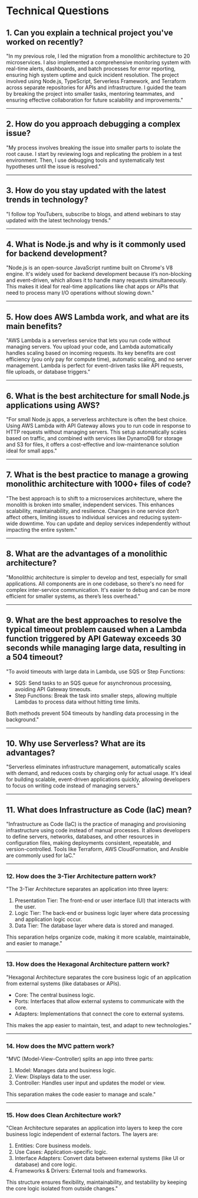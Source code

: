 # Technical Questions

## **1. Can you explain a technical project you've worked on recently?**

"In my previous role, I led the migration from a monolithic architecture to 20 microservices. I also implemented a comprehensive monitoring system with real-time alerts, dashboards, and batch processes for error reporting, ensuring high system uptime and quick incident resolution. The project involved using Node.js, TypeScript, Serverless Framework, and Terraform across separate repositories for APIs and infrastructure. I guided the team by breaking the project into smaller tasks, mentoring teammates, and ensuring effective collaboration for future scalability and improvements."

---

## **2. How do you approach debugging a complex issue?**

"My process involves breaking the issue into smaller parts to isolate the root cause. I start by reviewing logs and replicating the problem in a test environment. Then, I use debugging tools and systematically test hypotheses until the issue is resolved."

---

## **3. How do you stay updated with the latest trends in technology?**

"I follow top YouTubers, subscribe to blogs, and attend webinars to stay updated with the latest technology trends."

---

## **4. What is Node.js and why is it commonly used for backend development?**

"Node.js is an open-source JavaScript runtime built on Chrome's V8 engine. It's widely used for backend development because it’s non-blocking and event-driven, which allows it to handle many requests simultaneously. This makes it ideal for real-time applications like chat apps or APIs that need to process many I/O operations without slowing down."

---

## **5. How does AWS Lambda work, and what are its main benefits?**

"AWS Lambda is a serverless service that lets you run code without managing servers. You upload your code, and Lambda automatically handles scaling based on incoming requests. Its key benefits are cost efficiency (you only pay for compute time), automatic scaling, and no server management. Lambda is perfect for event-driven tasks like API requests, file uploads, or database triggers."

---

## **6. What is the best architecture for small Node.js applications using AWS?**

"For small Node.js apps, a serverless architecture is often the best choice. Using AWS Lambda with API Gateway allows you to run code in response to HTTP requests without managing servers. This setup automatically scales based on traffic, and combined with services like DynamoDB for storage and S3 for files, it offers a cost-effective and low-maintenance solution ideal for small apps."

---

## **7. What is the best practice to manage a growing monolithic architecture with 1000+ files of code?**

"The best approach is to shift to a microservices architecture, where the monolith is broken into smaller, independent services. This enhances scalability, maintainability, and resilience. Changes in one service don’t affect others, limiting issues to individual services and reducing system-wide downtime. You can update and deploy services independently without impacting the entire system."

---

## **8. What are the advantages of a monolithic architecture?**

"Monolithic architecture is simpler to develop and test, especially for small applications. All components are in one codebase, so there's no need for complex inter-service communication. It's easier to debug and can be more efficient for smaller systems, as there’s less overhead."

---

## **9. What are the best approaches to resolve the typical timeout problem caused when a Lambda function triggered by API Gateway exceeds 30 seconds while managing large data, resulting in a 504 timeout?**

"To avoid timeouts with large data in Lambda, use SQS or Step Functions:

- SQS: Send tasks to an SQS queue for asynchronous processing, avoiding API Gateway timeouts.
- Step Functions: Break the task into smaller steps, allowing multiple Lambdas to process data without hitting time limits.

Both methods prevent 504 timeouts by handling data processing in the background."

---

## **10. Why use Serverless? What are its advantages?**

"Serverless eliminates infrastructure management, automatically scales with demand, and reduces costs by charging only for actual usage. It's ideal for building scalable, event-driven applications quickly, allowing developers to focus on writing code instead of managing servers."

---

## **11. What does Infrastructure as Code (IaC) mean?**

"Infrastructure as Code (IaC) is the practice of managing and provisioning infrastructure using code instead of manual processes. It allows developers to define servers, networks, databases, and other resources in configuration files, making deployments consistent, repeatable, and version-controlled. Tools like Terraform, AWS CloudFormation, and Ansible are commonly used for IaC."

---

### **12. How does the 3-Tier Architecture pattern work?**

"The 3-Tier Architecture separates an application into three layers:

1. Presentation Tier: The front-end or user interface (UI) that interacts with the user.
2. Logic Tier: The back-end or business logic layer where data processing and application logic occur.
3. Data Tier: The database layer where data is stored and managed.

This separation helps organize code, making it more scalable, maintainable, and easier to manage."

---

### **13. How does the Hexagonal Architecture pattern work?**

"Hexagonal Architecture separates the core business logic of an application from external systems (like databases or APIs).

- Core: The central business logic.
- Ports: Interfaces that allow external systems to communicate with the core.
- Adapters: Implementations that connect the core to external systems.

This makes the app easier to maintain, test, and adapt to new technologies."

---

### **14. How does the MVC pattern work?**

"MVC (Model-View-Controller) splits an app into three parts:

1. Model: Manages data and business logic.
2. View: Displays data to the user.
3. Controller: Handles user input and updates the model or view.

This separation makes the code easier to manage and scale."

---

### **15. How does Clean Architecture work?**

"Clean Architecture separates an application into layers to keep the core business logic independent of external factors. The layers are:

1. Entities: Core business models.
2. Use Cases: Application-specific logic.
3. Interface Adapters: Convert data between external systems (like UI or database) and core logic.
4. Frameworks & Drivers: External tools and frameworks.

This structure ensures flexibility, maintainability, and testability by keeping the core logic isolated from outside changes."
